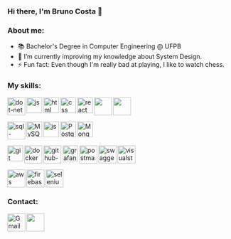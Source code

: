 ### Hi there, I'm Bruno Costa 👋

### About me:

- 📚 Bachelor's Degree in Computer Engineering @ UFPB 
- 🌱 I’m currently improving my knowledge about System Design.
- ⚡ Fun fact: Even though I'm really bad at playing, I like to watch chess.

### My skills:

<img align="left" src="https://cdn.jsdelivr.net/gh/devicons/devicon@latest/icons/dotnetcore/dotnetcore-original.svg" height="40" alt="dot-net logo" > <img align="left" alt="js" width="35px" src="https://cdn.jsdelivr.net/gh/devicons/devicon@latest/icons/typescript/typescript-original.svg"> <img align="left" alt="html" width="35px" src="https://cdn.jsdelivr.net/gh/devicons/devicon@latest/icons/html5/html5-original.svg"> <img align="left" alt="css" width="35px" src="https://cdn.jsdelivr.net/gh/devicons/devicon@latest/icons/css3/css3-original.svg"> <img align="left" alt="react" width="35px" src="https://cdn.jsdelivr.net/gh/devicons/devicon/icons/react/react-original.svg"> <img align="left" src="https://cdn.jsdelivr.net/gh/devicons/devicon@latest/icons/nextjs/nextjs-original.svg" height="40" /> <img align="left" src="https://cdn.jsdelivr.net/gh/devicons/devicon@latest/icons/electron/electron-original.svg" height="40" /> <br clear="left">

<img align="left" src="https://cdn.jsdelivr.net/gh/devicons/devicon@latest/icons/microsoftsqlserver/microsoftsqlserver-original.svg" height="40" alt="sql-server logo" > <img align="left" alt="MySQL" width="35px" src="https://cdn.jsdelivr.net/gh/devicons/devicon/icons/mysql/mysql-original.svg"> <img align="left" alt="js" width="35px" src="https://cdn.jsdelivr.net/gh/devicons/devicon@latest/icons/redis/redis-original.svg"> <img align="left" alt="PostgreSQL" width="35px" src="https://cdn.jsdelivr.net/gh/devicons/devicon/icons/postgresql/postgresql-original.svg"> <img align="left" alt="MongoDB" width="35px" src="https://cdn.jsdelivr.net/gh/devicons/devicon/icons/mongodb/mongodb-original.svg"> <br clear="left">

<img align="left" alt="git" width="35px" src="https://cdn.jsdelivr.net/gh/devicons/devicon/icons/git/git-original.svg"> <img align="left" src="https://cdn.jsdelivr.net/gh/devicons/devicon/icons/docker/docker-original.svg" height="40" alt="docker logo"> <img align="left" src="https://cdn.jsdelivr.net/gh/devicons/devicon/icons/githubactions/githubactions-original.svg" height="40" alt="github-actions logo"> <img align="left" alt="grafana" width="35px" src="https://cdn.jsdelivr.net/gh/devicons/devicon@latest/icons/grafana/grafana-original.svg"> <img align="left" src="https://cdn.jsdelivr.net/gh/devicons/devicon/icons/postman/postman-original.svg" height="40" alt="postman logo"> <img align="left" src="https://cdn.jsdelivr.net/gh/devicons/devicon/icons/swagger/swagger-original.svg" height="40" alt="swagger logo"> <img align="left" src="https://cdn.jsdelivr.net/gh/devicons/devicon/icons/visualstudio/visualstudio-original.svg" height="40" alt="visualstudio logo"> <br clear="left">

<img align="left" src="https://cdn.jsdelivr.net/gh/devicons/devicon/icons/amazonwebservices/amazonwebservices-line-wordmark.svg" height="40" alt="aws logo"> <img align="left" src="https://cdn.jsdelivr.net/gh/devicons/devicon/icons/firebase/firebase-plain-wordmark.svg" height="40" alt="firebase logo"> <img align="left" src="https://cdn.jsdelivr.net/gh/devicons/devicon@latest/icons/selenium/selenium-original.svg" height="40" alt="selenium logo"> <br clear="left">

### Contact:
[<img align="left" alt="Gmail" width="40px" src="https://cdn-icons-png.flaticon.com/512/732/732200.png"/>](mailto:1bruqj@gmail.com)
[<img src="https://cdn.jsdelivr.net/gh/devicons/devicon@latest/icons/linkedin/linkedin-original.svg" height="40"/>](https://www.linkedin.com/in/brukjavik/)
